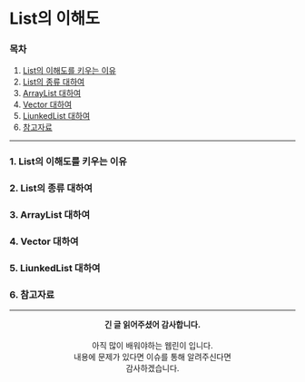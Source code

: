 # List의 이해도
### 목차
1. [List의 이해도를 키우는 이유]()
2. [List의 종류 대하여]()
3. [ArrayList 대하여]()
4. [Vector 대하여]()
5. [LiunkedList 대하여]()
6. [참고자료]()
  
---
### 1. List의 이해도를 키우는 이유

### 2. List의 종류 대하여

### 3. ArrayList 대하여

### 4. Vector 대하여

### 5. LiunkedList 대하여

### 6. 참고자료

---
<div align="center">
  <b>긴 글 읽어주셨어 감사합니다.</b><br/><br/>
  아직 많이 배워야하는 웹린이 입니다.<br/>
  내용에 문제가 있다면 이슈를 통해 알려주신다면 <br>
  감사하겠습니다.
</div>
